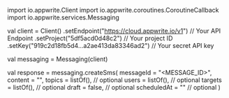 import io.appwrite.Client
import io.appwrite.coroutines.CoroutineCallback
import io.appwrite.services.Messaging

val client = Client()
    .setEndpoint("https://cloud.appwrite.io/v1") // Your API Endpoint
    .setProject("5df5acd0d48c2") // Your project ID
    .setKey("919c2d18fb5d4...a2ae413da83346ad2") // Your secret API key

val messaging = Messaging(client)

val response = messaging.createSms(
    messageId = "<MESSAGE_ID>",
    content = "<CONTENT>",
    topics = listOf(), // optional
    users = listOf(), // optional
    targets = listOf(), // optional
    draft = false, // optional
    scheduledAt = "" // optional
)
